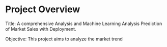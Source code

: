 # Project Overview

Title: 
A comprehensive Analysis and Machine Learning Analysis Prediction of Market Sales with Deployment.

Objective:
This project aims to analyze the market trend
